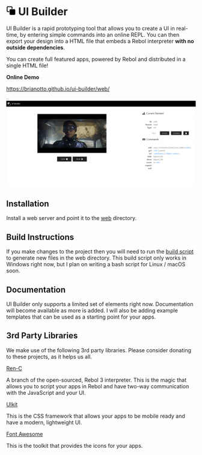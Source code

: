# <img src="src/logo.png?raw=true" height="25" width="25" /> UI Builder

UI Builder is a rapid prototyping tool that allows you to create a UI in real-time, by entering simple commands into an online REPL. You can then export your design into a HTML file that embeds a Rebol interpreter **with no outside dependencies**.

You can create full featured apps, powered by Rebol and distributed in a single HTML file!

**Online Demo**

https://brianotto.github.io/ui-builder/web/

<img src="screenshot.png?raw=true" width="1024" />

## Installation

Install a web server and point it to the [web](web) directory.

## Build Instructions

If you make changes to the project then you will need to run the [build script](build.bat) to generate new files in the web directory. This build script only works in Windows right now, but I plan on writing a bash script for Linux / macOS soon.

## Documentation

UI Builder only supports a limited set of elements right now. Documentation will become available as more is added. I will also be adding example templates that can be used as a starting point for your apps.

## 3rd Party Libraries

We make use of the following 3rd party libraries. Please consider donating to these projects, as it helps us all.

[Ren-C](https://github.com/metaeducation/ren-c)

A branch of the open-sourced, Rebol 3 interpreter. This is the magic that allows you to script your apps in Rebol and have two-way communication with the JavaScript and your UI.

[UIkit](https://github.com/uikit/uikit)

This is the CSS framework that allows your apps to be mobile ready and have a modern, lightweight UI.


[Font Awesome](https://github.com/FortAwesome/Font-Awesome)

This is the toolkit that provides the icons for your apps.
